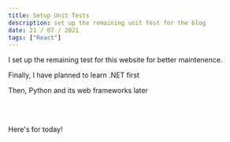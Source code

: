 ```yaml
---
title: Setup Unit Tests
description: set up the remaining unit test for the blog
date: 21 / 07 / 2021
tags: ["React"]
---
```

<p>I set up the remaining test for this website for better maintenence.</p>
<p>Finally, I have planned to learn .NET first</p>
<p>Then, Python and its web frameworks later</p>
<br/><br/>
<p>Here's for today!</p>
